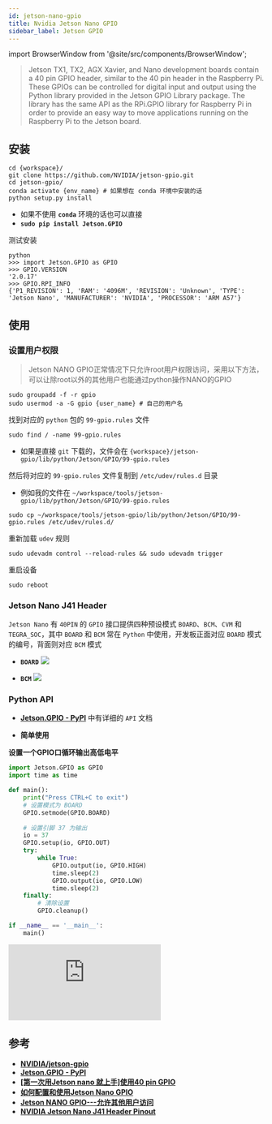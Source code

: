 ```yaml
---
id: jetson-nano-gpio
title: Nvidia Jetson Nano GPIO
sidebar_label: Jetson GPIO
---
```


import BrowserWindow from '@site/src/components/BrowserWindow';

> Jetson TX1, TX2, AGX Xavier, and Nano development boards contain a 40 pin GPIO header, similar to the 40 pin header in the Raspberry Pi. These GPIOs can be controlled for digital input and output using the Python library provided in the Jetson GPIO Library package. The library has the same API as the RPi.GPIO library for Raspberry Pi in order to provide an easy way to move applications running on the Raspberry Pi to the Jetson board.

## 安装

``` shell
cd {workspace}/
git clone https://github.com/NVIDIA/jetson-gpio.git
cd jetson-gpio/
conda activate {env_name} # 如果想在 conda 环境中安装的话
python setup.py install
```
- 如果不使用 **`conda`** 环境的话也可以直接
- **`sudo pip install Jetson.GPIO`**


测试安装

``` shell
python
>>> import Jetson.GPIO as GPIO
>>> GPIO.VERSION
'2.0.17'
>>> GPIO.RPI_INFO
{'P1_REVISION': 1, 'RAM': '4096M', 'REVISION': 'Unknown', 'TYPE': 'Jetson Nano', 'MANUFACTURER': 'NVIDIA', 'PROCESSOR': 'ARM A57'}
```

## 使用

### 设置用户权限

> Jetson NANO GPIO正常情况下只允许root用户权限访问，采用以下方法，可以让除root以外的其他用户也能通过python操作NANO的GPIO

``` shell
sudo groupadd -f -r gpio
sudo usermod -a -G gpio {user_name} # 自己的用户名
```

找到对应的 `python` 包的 `99-gpio.rules` 文件

```
sudo find / -name 99-gpio.rules
```

- 如果是直接 `git` 下载的，文件会在 `{workspace}/jetson-gpio/lib/python/Jetson/GPIO/99-gpio.rules`

然后将对应的 `99-gpio.rules` 文件复制到 `/etc/udev/rules.d` 目录
- 例如我的文件在 `~/workspace/tools/jetson-gpio/lib/python/Jetson/GPIO/99-gpio.rules`

``` shell
sudo cp ~/workspace/tools/jetson-gpio/lib/python/Jetson/GPIO/99-gpio.rules /etc/udev/rules.d/
```

重新加载 `udev` 规则

``` shell
sudo udevadm control --reload-rules && sudo udevadm trigger
```

重启设备

```
sudo reboot
```

### Jetson Nano J41 Header
`Jetson Nano` 有 `40PIN` 的 `GPIO` 接口提供四种预设模式 `BOARD`、`BCM`、`CVM` 和 `TEGRA_SOC`，其中 `BOARD` 和 `BCM` 常在 `Python` 中使用，开发板正面对应 `BOARD` 模式的编号，背面则对应 `BCM` 模式

- **`BOARD`**
![](https://pictures-1304295136.cos.ap-guangzhou.myqcloud.com/screenshot/jeston/nano/jetson-nano-J41-Header.png)

- **`BCM`**
![](https://pictures-1304295136.cos.ap-guangzhou.myqcloud.com/screenshot/jeston/nano/jetson-nano-J41-Header-BCM.png)

### Python API
- **[Jetson.GPIO - PyPI](https://pypi.org/project/Jetson.GPIO/)** 中有详细的 `API` 文档

- **简单使用**

<BrowserWindow>

**设置一个GPIO口循环输出高低电平**

``` py
import Jetson.GPIO as GPIO
import time as time

def main():
    print("Press CTRL+C to exit")
    # 设置模式为 BOARD
    GPIO.setmode(GPIO.BOARD)
    
    # 设置引脚 37 为输出
    io = 37
    GPIO.setup(io, GPIO.OUT)
    try:
        while True:
            GPIO.output(io, GPIO.HIGH)
            time.sleep(2)
            GPIO.output(io, GPIO.LOW)
            time.sleep(2)
    finally:
        # 清除设置
        GPIO.cleanup()

if __name__ == '__main__':
    main()
```

<iframe src="https://pictures-1304295136.cos.ap-guangzhou.myqcloud.com/screenshot/jeston/nano/jetson-nano-gpio-output.mp4" scrolling="no" border="0" frameborder="no" framespacing="0" allowfullscreen="true"> </iframe>

</BrowserWindow>

## 参考
- **[NVIDIA/jetson-gpio](https://github.com/NVIDIA/jetson-gpio)**
- **[Jetson.GPIO - PyPI](https://pypi.org/project/Jetson.GPIO/)**
- **[[第一次用Jetson nano 就上手]使用40 pin GPIO](https://www.rs-online.com/designspark/jetson-nano-40-pin-gpio-1-cn)**
- **[如何配置和使用Jetson Nano GPIO](https://blog.csdn.net/lifeisme666/article/details/109728437)**
- **[Jetson NANO GPIO---允许其他用户访问](https://www.it610.com/article/1290481682784264192.htm)**
- **[NVIDIA Jetson Nano J41 Header Pinout](https://www.jetsonhacks.com/nvidia-jetson-nano-j41-header-pinout/)**